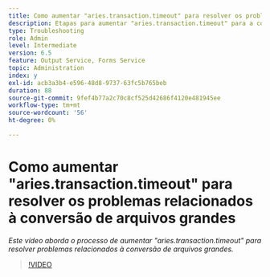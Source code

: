```yaml
---
title: Como aumentar "aries.transaction.timeout" para resolver os problemas relacionados à conversão de arquivos grandes
description: Etapas para aumentar "aries.transaction.timeout" para a conversão de arquivos grandes
type: Troubleshooting
role: Admin
level: Intermediate
version: 6.5
feature: Output Service, Forms Service
topic: Administration
index: y
exl-id: acb3a3b4-e596-48d8-9737-63fc5b765beb
duration: 88
source-git-commit: 9fef4b77a2c70c8cf525d42686f4120e481945ee
workflow-type: tm+mt
source-wordcount: '56'
ht-degree: 0%

---
```


# Como aumentar &quot;aries.transaction.timeout&quot; para resolver os problemas relacionados à conversão de arquivos grandes

*Este vídeo aborda o processo de aumentar &quot;aries.transaction.timeout&quot; para resolver problemas relacionados à conversão de arquivos grandes.*

>[!VIDEO](https://video.tv.adobe.com/v/335502?quality=12&learn=on)
